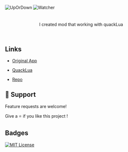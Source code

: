 ![UpOrDown](https://img.shields.io/website-up-down-green-red/http/desktopgooseunofficial.github.io)
![Watcher](https://img.shields.io/github/watchers/ToniPortal/MyDesktopGooseMods?style=social)
<h1 align="center"></h1>

<p align="center">I created mod that working with quackLua</p>
 <br>

## Links

- [Original App](https://samperson.itch.io/desktop-goose)

- [QuackLua](https://desktopgooseunofficial.github.io/ResourceHub/mods/Quack.html)

- [Repo](https://github.com/ToniPortal/MyDektopGooseMods)

## 🤝 Support

Feature requests are welcome!

Give a ⭐️ if you like this project ! 
## Badges  
[![MIT License](https://img.shields.io/badge/License-MIT-green.svg)](https://choosealicense.com/licenses/mit/)  
